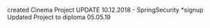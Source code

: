 created Cinema Project
UPDATE 10.12.2018 - SpringSecurity *signup
Updated Project to diploma 05.05.19

